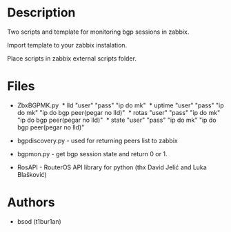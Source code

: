 # Description

Two scripts and template for monitoring bgp sessions in zabbix. 

Import template to your zabbix instalation.

Place scripts in zabbix external scripts folder.


# Files

* ZbxBGPMK.py 
  * lld "user" "pass" "ip do mk"
  * uptime "user" "pass" "ip do mk" "ip do bgp peer(pegar no lld)"
  * rotas "user" "pass"  "ip do mk" "ip do bgp peer(pegar no lld)"
  * state "user" "pass"  "ip do mk" "ip do bgp peer(pegar no lld)"

* bgpdiscovery.py - used for returning peers list to zabbix
* bgpmon.py - get bgp session state and return 0 or 1.
* RosAPI - RouterOS API library for python (thx David Jelić and Luka Blašković)

# Authors

* bsod (t1bur1an)

